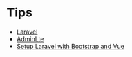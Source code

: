 # Tips

- [Laravel](/wg-tips/laravel.html)
- [AdminLte](/wg-tips/adminlte.html)
- [Setup Laravel with Bootstrap and Vue](/wg-tips/setup-laravel-bs-vue.html)